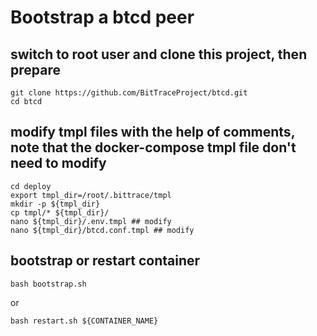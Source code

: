 # Bootstrap a btcd peer

## switch to root user and clone this project, then prepare

```shell
git clone https://github.com/BitTraceProject/btcd.git
cd btcd 
```

## modify tmpl files with the help of comments, note that the docker-compose tmpl file don't need to modify

```shell
cd deploy
export tmpl_dir=/root/.bittrace/tmpl
mkdir -p ${tmpl_dir}
cp tmpl/* ${tmpl_dir}/
nano ${tmpl_dir}/.env.tmpl ## modify
nano ${tmpl_dir}/btcd.conf.tmpl ## modify
```

## bootstrap or restart container

```shell
bash bootstrap.sh
```

or

```shell
bash restart.sh ${CONTAINER_NAME}
```